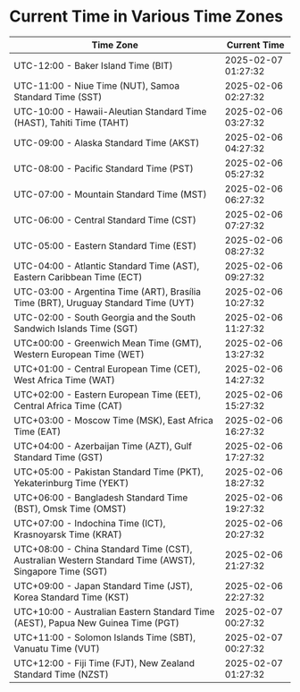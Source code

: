 # Current Time in Various Time Zones

| Time Zone | Current Time |
|-----------|--------------|
| UTC-12:00 - Baker Island Time (BIT) | 2025-02-07 01:27:32 |
| UTC-11:00 - Niue Time (NUT), Samoa Standard Time (SST) | 2025-02-06 02:27:32 |
| UTC-10:00 - Hawaii-Aleutian Standard Time (HAST), Tahiti Time (TAHT) | 2025-02-06 03:27:32 |
| UTC-09:00 - Alaska Standard Time (AKST) | 2025-02-06 04:27:32 |
| UTC-08:00 - Pacific Standard Time (PST) | 2025-02-06 05:27:32 |
| UTC-07:00 - Mountain Standard Time (MST) | 2025-02-06 06:27:32 |
| UTC-06:00 - Central Standard Time (CST) | 2025-02-06 07:27:32 |
| UTC-05:00 - Eastern Standard Time (EST) | 2025-02-06 08:27:32 |
| UTC-04:00 - Atlantic Standard Time (AST), Eastern Caribbean Time (ECT) | 2025-02-06 09:27:32 |
| UTC-03:00 - Argentina Time (ART), Brasília Time (BRT), Uruguay Standard Time (UYT) | 2025-02-06 10:27:32 |
| UTC-02:00 - South Georgia and the South Sandwich Islands Time (SGT) | 2025-02-06 11:27:32 |
| UTC±00:00 - Greenwich Mean Time (GMT), Western European Time (WET) | 2025-02-06 13:27:32 |
| UTC+01:00 - Central European Time (CET), West Africa Time (WAT) | 2025-02-06 14:27:32 |
| UTC+02:00 - Eastern European Time (EET), Central Africa Time (CAT) | 2025-02-06 15:27:32 |
| UTC+03:00 - Moscow Time (MSK), East Africa Time (EAT) | 2025-02-06 16:27:32 |
| UTC+04:00 - Azerbaijan Time (AZT), Gulf Standard Time (GST) | 2025-02-06 17:27:32 |
| UTC+05:00 - Pakistan Standard Time (PKT), Yekaterinburg Time (YEKT) | 2025-02-06 18:27:32 |
| UTC+06:00 - Bangladesh Standard Time (BST), Omsk Time (OMST) | 2025-02-06 19:27:32 |
| UTC+07:00 - Indochina Time (ICT), Krasnoyarsk Time (KRAT) | 2025-02-06 20:27:32 |
| UTC+08:00 - China Standard Time (CST), Australian Western Standard Time (AWST), Singapore Time (SGT) | 2025-02-06 21:27:32 |
| UTC+09:00 - Japan Standard Time (JST), Korea Standard Time (KST) | 2025-02-06 22:27:32 |
| UTC+10:00 - Australian Eastern Standard Time (AEST), Papua New Guinea Time (PGT) | 2025-02-07 00:27:32 |
| UTC+11:00 - Solomon Islands Time (SBT), Vanuatu Time (VUT) | 2025-02-07 00:27:32 |
| UTC+12:00 - Fiji Time (FJT), New Zealand Standard Time (NZST) | 2025-02-07 01:27:32 |
